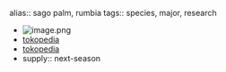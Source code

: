 alias:: sago palm, rumbia
tags:: species, major, research

- ![image.png](https://peach-geographical-bat-397.mypinata.cloud/ipfs/QmcJ3mRhyhicS5CVBMBBfvHNxFPuy3HcpB3NhenT1dSDV7)
- [tokopedia](https://www.tokopedia.com/hanaranurseries/borassus-flabellifer-lontar-pohon-instan-instant-tree?extParam=ivf%3Dfalse%26src%3Dsearch)
- [tokopedia](https://www.tokopedia.com/sellerherbaldan/bibit-pohon-sagu-bibit-pohon-rumbia?extParam=ivf%3Dfalse%26src%3Dsearch)
- supply:: next-season